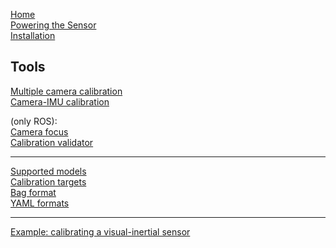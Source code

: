 [Home](home)<br>
[Powering the Sensor](02-powering-the-sensor)<br>
[Installation](installation)<br>

Tools
---
[Multiple camera calibration](multiple-camera-calibration)<br>
[Camera-IMU calibration](camera-imu-calibration)<br>

(only ROS):<br>
[Camera focus](camera-focus)<br>
[Calibration validator](calibration-validator)<br>

---
[Supported models](supported-models)<br>
[Calibration targets](calibration-targets)<br>
[Bag format](bag-format)<br>
[YAML formats](yaml-formats)<br>

---
[Example: calibrating a visual-inertial sensor](calibrating-the-vi-sensor)<br>
